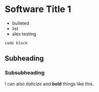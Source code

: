 # Software Title 1

* bulleted
* list
* alex testing

```
code block
```

## Subheading
### Subsubheading
I can also *italicize* and **bold** things like this.

